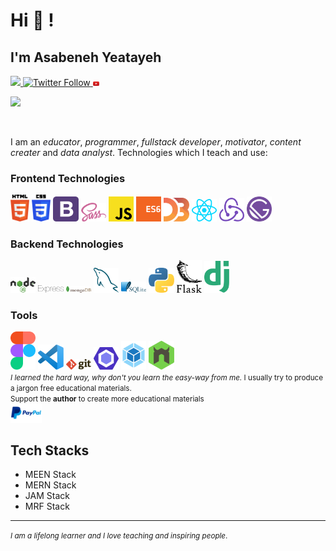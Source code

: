 # Hi 👋 !

## I'm Asabeneh Yeatayeh

<div>
  <a class="header-badge" target="_blank" href="https://www.linkedin.com/in/asabeneh/">
  <img src="https://img.shields.io/badge/style--5eba00.svg?label=LinkedIn&logo=linkedin&style=social">
  </a>
  <a class="header-badge" target="_blank" href="https://twitter.com/Asabeneh">
      <img alt="Twitter Follow" src="https://img.shields.io/twitter/follow/asabeneh?style=social">
  </a>
  <a href="https://www.youtube.com/channel/UCM4xOopkYiPwJqyKsSqL9mw" target="_blank"><img src='./images/youtube.svg' alt='YouTube' width="2%"></a>

![](https://komarev.com/ghpvc/?username=asabeneh&color=green)

  <div>
<br />

I am an _educator_, _programmer_, _fullstack developer_, _motivator_, _content creater_ and _data analyst_.
Technologies which I teach and use:

### Frontend Technologies

<img src ="./images/html-5.svg" alt="HTML5 logo" width="6%" title='HTML5' />
<img src ="./images/css-3.svg" alt="CSS3 logo" width="6%" title='CSS3' />
<img src ="./images/bootstrap.svg" alt="Bootstrap logo" width="8%" title='Bootstrap'/>
<img src ="./images/sass.svg" alt="Sass logo" width="8%" title='Sass'/>
<img src ="./images/javascript.svg" alt="JavaScript logo" width="8%" title='JavaScript' />
<img src ="./images/es6.svg" alt="ES6 logo" width="8%" title='ES6' />
<img src ="./images/d3.svg" alt="D3 logo" width="8%" title='D3.js'/>
<img src ="./images/react.svg" alt="react logo" width="8%" title='React' />
<img src ="./images/redux.svg" alt="redux logo" width="8%" title='Redux' />
<img src ="./images/gatsby.svg" alt="Gatsby logo" width="8%" title='Gatsby'/>

### Backend Technologies

<img src ="./images/nodejs.svg" alt="Node logo" width="8%" title='Nodejs' />
<img src ="./images/express.svg" alt="express logo" width="8%" title='Express' />
<img src ="./images/mongodb.svg" alt="D3 logo" width="8%" title='MongoDB'/>
<img src ="./images/mysql.svg" alt="mysql logo" width="8%" title='MYSQL'/>
<img src ="./images/sqlite.svg" alt="sqlite logo" width="8%" title='sqlite'/>
<img src ="./images/python.svg" alt="Python logo" width="8%" title='Python'/>
<img src ="./images/flask.svg" alt="Flask logo" width="8%" title='Flask'/>
<img src ="./images/django.svg" alt="Django logo" width="8%" title='Django'/>

### Tools

<img src ="./images/figma.svg" alt="Figma logo" width="8%" title='Figma' />
<img src ="./images/visual-studio-code.svg" alt="VS Code logo" width="8%" title='Visual Studio Code'/>
<img src ="./images/git.svg" alt="Git logo" width="8%" title='Git'/>
<img src ="./images/eslint.svg" alt="ESLint logo" width="8%" title='ESLint'/>
<img src ="./images/webpack.svg" alt="Webpack logo" width="8%" title='Webpack'/>
<img src ="./images/nodemon.svg" alt="Nodemon logo" width="8%" title='Nodemon'/> 
<br/>

<small>
<em>I learned the hard way, why don't you learn the easy-way from me.</em> I usually try to produce a jargon free educational materials.
</small>

<div>
<small>Support the <strong>author</strong> to create more educational materials</small> <br />  
<a href = "https://www.paypal.me/asabeneh"><img src='./images/paypal_lg.png' alt='Paypal Logo' style="width:10%"/></a>
</div>

<!-- ## 30 Days Of React Challenge

I love _react_. Now, I like to teach _React_ to a global audience. I believe you will get everything you need to use and work with _React_. Let's learn _React_ together for 30 days. I would like to ask you to join this challenge and take your _JavaScript_ and _React_ to the second level.

[<img align="right" width="100%"  src="./images/30DaysOfReact_banner.jpg" />](https://github.com/Asabeneh/30-Days-Of-React)

<br>

<br> -->

## Tech Stacks

- MEEN Stack
- MERN Stack
- JAM Stack
- MRF Stack

---

<small> _I am a lifelong learner and I love teaching and inspiring people_. </small>
